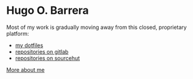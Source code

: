 # Hugo O. Barrera

Most of my work is gradually moving away from this closed, proprietary
platform:

- [my dotfiles](https://git.sr.ht/~whynothugo/dotfiles)
- [repositories on gitlab](https://gitlab.com/WhyNotHugo)
- [repositories on sourcehut](https://git.sr.ht/~whynothugo)

[More about me](https://hugo.barrera.io/)
